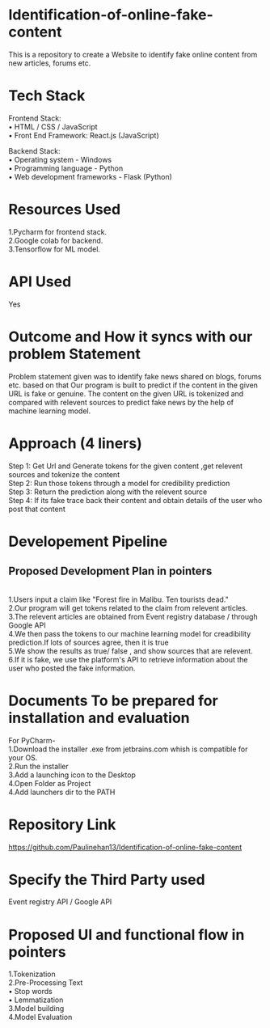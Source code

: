 # Identification-of-online-fake-content

This is a repository to create a Website to identify fake online content from new articles, forums etc.

# Tech Stack 
Frontend Stack:</br>
•	HTML / CSS / JavaScript </br>
•	Front End Framework: React.js (JavaScript) </br>

Backend Stack:</br>
•	Operating system -  Windows </br>
•	Programming language -   Python </br>
•	Web development frameworks - Flask (Python) </br> 

# Resources Used
1.Pycharm for frontend stack.</br>
2.Google colab for backend.</br>
3.Tensorflow for ML model.</br>

# API Used 
Yes

# Outcome and How it syncs with our problem Statement
Problem statement given was to identify fake news shared on blogs, forums etc. based on that
Our program is built to predict if the content in the given URL is fake or genuine. The content on the given URL is tokenized and compared with relevent sources to predict fake news by the help of machine learning model.

# Approach (4 liners)

Step 1: Get Url and Generate tokens for the given content ,get relevent sources and tokenize the content</br>
Step 2: Run those tokens through a model for credibility prediction</br>
Step 3: Return the prediction along with the relevent source</br>
Step 4: If its fake trace back their content and obtain details of the user who post that content

# Developement Pipeline
<h2>Proposed Development Plan in pointers</h2></br>
1.Users input a claim like "Forest fire in Malibu. Ten tourists dead."</br>
2.Our program will get tokens related to the claim from relevent articles.</br>
3.The relevent articles are obtained from Event registry database / through Google API</br>
4.We then pass the tokens to our machine learning model for creadibility prediction.If lots of sources agree, then it is true</br>
5.We show the results as true/ false , and show sources that are relevent.</br>
6.If it is fake, we use the platform's API to retrieve information about the user who posted the fake information.

# Documents To be prepared for installation and evaluation
For PyCharm-</br>
1.Download the installer .exe from jetbrains.com whish is compatible for your OS.</br>
2.Run the installer  </br>
3.Add a launching icon to the Desktop</br>
4.Open Folder as Project</br>
4.Add launchers dir to the PATH</br>

# Repository Link
https://github.com/Paulinehan13/Identification-of-online-fake-content

# Specify the Third Party used
Event registry API / Google API

# Proposed UI and functional flow in pointers
1.Tokenization</br>
2.Pre-Processing Text</br>
  •	Stop words</br>
  •	Lemmatization</br>
3.Model building</br>
4.Model Evaluation</br>
